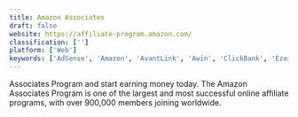 ```yaml
---
title: Amazon Associates
draft: false 
website: https://affiliate-program.amazon.com/
classification: ['']
platform: ['Web']
keywords: ['AdSense', 'Amazon', 'AvantLink', 'Awin', 'ClickBank', 'Ezoic', 'LeadDyno', 'Mediavine', 'Optmyzr', 'Pepperjam', 'Refersion', 'Revcontent', 'ShareASale', 'SkimLinks', 'Tapfiliate', 'TerraLeads', 'TrackingDesk', 'zanox']
---
```

Associates Program and start earning money today. The Amazon Associates Program is one of the largest and most successful online affiliate programs, with over 900,000 members joining worldwide.